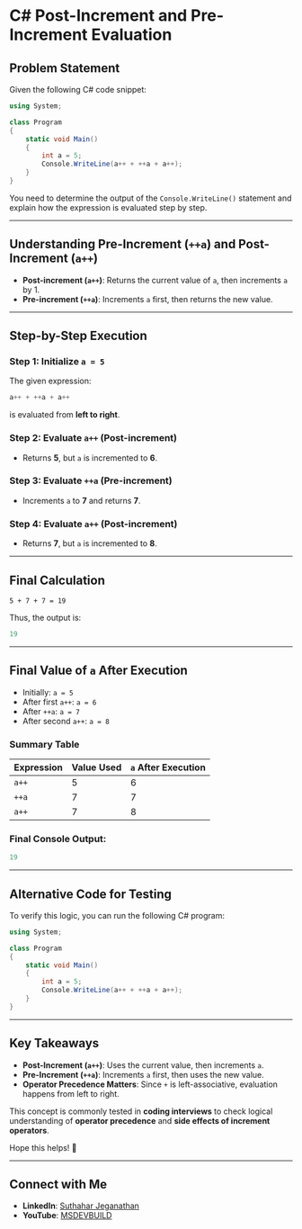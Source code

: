 
# C# Post-Increment and Pre-Increment Evaluation

## Problem Statement

Given the following C# code snippet:

```csharp
using System;

class Program
{
    static void Main()
    {
        int a = 5;
        Console.WriteLine(a++ + ++a + a++);
    }
}
```

You need to determine the output of the `Console.WriteLine()` statement and explain how the expression is evaluated step by step.

---

## Understanding Pre-Increment (`++a`) and Post-Increment (`a++`)
- **Post-increment (`a++`)**: Returns the current value of `a`, then increments `a` by 1.
- **Pre-increment (`++a`)**: Increments `a` first, then returns the new value.

---

## Step-by-Step Execution

### **Step 1: Initialize `a = 5`**

The given expression:

```csharp
a++ + ++a + a++
```

is evaluated from **left to right**.

### **Step 2: Evaluate `a++` (Post-increment)**
- Returns **5**, but `a` is incremented to **6**.

### **Step 3: Evaluate `++a` (Pre-increment)**
- Increments `a` to **7** and returns **7**.

### **Step 4: Evaluate `a++` (Post-increment)**
- Returns **7**, but `a` is incremented to **8**.

---

## Final Calculation
```
5 + 7 + 7 = 19
```
Thus, the output is:

```csharp
19
```

---

## Final Value of `a` After Execution
- Initially: `a = 5`
- After first `a++`: `a = 6`
- After `++a`: `a = 7`
- After second `a++`: `a = 8`

### **Summary Table**

| Expression | Value Used | `a` After Execution |
|------------|------------|----------------------|
| `a++`      | 5          | 6                    |
| `++a`      | 7          | 7                    |
| `a++`      | 7          | 8                    |

### **Final Console Output:**
```csharp
19
```

---

## Alternative Code for Testing
To verify this logic, you can run the following C# program:

```csharp
using System;

class Program
{
    static void Main()
    {
        int a = 5;
        Console.WriteLine(a++ + ++a + a++);
    }
}
```

---

## Key Takeaways
- **Post-Increment (`a++`)**: Uses the current value, then increments `a`.
- **Pre-Increment (`++a`)**: Increments `a` first, then uses the new value.
- **Operator Precedence Matters**: Since `+` is left-associative, evaluation happens from left to right.

This concept is commonly tested in **coding interviews** to check logical understanding of **operator precedence** and **side effects of increment operators**.

Hope this helps! 🚀

---

## Connect with Me
- **LinkedIn**: [Suthahar Jeganathan](https://www.linkedin.com/in/jssuthahar/)
- **YouTube**: [MSDEVBUILD](https://www.youtube.com/@MSDEVBUILD)
